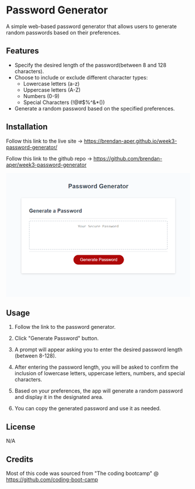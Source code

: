# Password Generator

A simple web-based password generator that allows users to generate random passwords based on their preferences.

## Features

* Specify the desired length of the password(between 8 and 128 characters).
* Choose to include or exclude different character types:
    * Lowercase letters (a-z)
    * Uppercase letters (A-Z)
    * Numbers (0-9)
    * Special Characters (!@#$%^&*())
* Generate a random password based on the specified preferences.

## Installation

Follow this link to the live site -> https://brendan-aper.github.io/week3-password-generator/

Follow this link to the github repo -> https://github.com/brendan-aper/week3-password-generator

![Alt text](./Develop/password-generator.png)

## Usage

1. Follow the link to the password generator.

2. Click "Generate Password" button.

3. A prompt will appear asking you to enter the desired password length (between 8-128).

4. After entering the password length, you will be asked to confirm the inclusion of lowercase letters, uppercase letters, numbers, and special characters.

5. Based on your preferences, the app will generate a random password and display it in the designated area.

6. You can copy the generated password and use it as needed.

## License

N/A

## Credits

Most of this code was sourced from "The coding bootcamp" @ https://github.com/coding-boot-camp